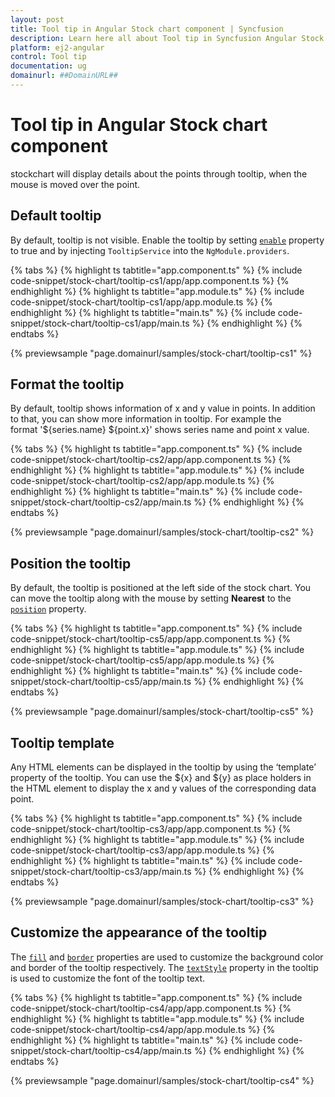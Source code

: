 ```yaml
---
layout: post
title: Tool tip in Angular Stock chart component | Syncfusion
description: Learn here all about Tool tip in Syncfusion Angular Stock chart component of Syncfusion Essential JS 2 and more.
platform: ej2-angular
control: Tool tip 
documentation: ug
domainurl: ##DomainURL##
---
```


# Tool tip in Angular Stock chart component

<!-- markdownlint-disable MD036 -->

stockchart will display details about the points through tooltip, when the mouse is moved over the point.

## Default tooltip

By default, tooltip is not visible. Enable the tooltip by setting [`enable`](https://ej2.syncfusion.com/angular/documentation/api/chart/tooltipSettingsModel/) property to true and by injecting `TooltipService` into the `NgModule.providers`.

{% tabs %}
{% highlight ts tabtitle="app.component.ts" %}
{% include code-snippet/stock-chart/tooltip-cs1/app/app.component.ts %}
{% endhighlight %}
{% highlight ts tabtitle="app.module.ts" %}
{% include code-snippet/stock-chart/tooltip-cs1/app/app.module.ts %}
{% endhighlight %}
{% highlight ts tabtitle="main.ts" %}
{% include code-snippet/stock-chart/tooltip-cs1/app/main.ts %}
{% endhighlight %}
{% endtabs %}
  
{% previewsample "page.domainurl/samples/stock-chart/tooltip-cs1" %}

<!-- markdownlint-disable MD013 -->

## Format the tooltip

<!-- markdownlint-disable MD013 -->

By default, tooltip shows information of x and y value in points. In addition to that, you can show more information in tooltip. For example the format '${series.name} ${point.x}' shows series name and point x value.

{% tabs %}
{% highlight ts tabtitle="app.component.ts" %}
{% include code-snippet/stock-chart/tooltip-cs2/app/app.component.ts %}
{% endhighlight %}
{% highlight ts tabtitle="app.module.ts" %}
{% include code-snippet/stock-chart/tooltip-cs2/app/app.module.ts %}
{% endhighlight %}
{% highlight ts tabtitle="main.ts" %}
{% include code-snippet/stock-chart/tooltip-cs2/app/main.ts %}
{% endhighlight %}
{% endtabs %}
  
{% previewsample "page.domainurl/samples/stock-chart/tooltip-cs2" %}

<!-- markdownlint-disable MD013 -->

## Position the tooltip

By default, the tooltip is positioned at the left side of the stock chart. You can move the tooltip along with the mouse by setting **Nearest** to the [`position`](https://ej2.syncfusion.com/angular/documentation/api/stock-chart/stockTooltipSettingsModel/#position) property.

{% tabs %}
{% highlight ts tabtitle="app.component.ts" %}
{% include code-snippet/stock-chart/tooltip-cs5/app/app.component.ts %}
{% endhighlight %}
{% highlight ts tabtitle="app.module.ts" %}
{% include code-snippet/stock-chart/tooltip-cs5/app/app.module.ts %}
{% endhighlight %}
{% highlight ts tabtitle="main.ts" %}
{% include code-snippet/stock-chart/tooltip-cs5/app/main.ts %}
{% endhighlight %}
{% endtabs %}
  
{% previewsample "page.domainurl/samples/stock-chart/tooltip-cs5" %}

## Tooltip template

Any HTML elements can be displayed in the tooltip by using the ‘template’ property of the tooltip. You can use the ${x} and ${y} as place holders in the HTML element to display the x and y values of the corresponding data point.

{% tabs %}
{% highlight ts tabtitle="app.component.ts" %}
{% include code-snippet/stock-chart/tooltip-cs3/app/app.component.ts %}
{% endhighlight %}
{% highlight ts tabtitle="app.module.ts" %}
{% include code-snippet/stock-chart/tooltip-cs3/app/app.module.ts %}
{% endhighlight %}
{% highlight ts tabtitle="main.ts" %}
{% include code-snippet/stock-chart/tooltip-cs3/app/main.ts %}
{% endhighlight %}
{% endtabs %}
  
{% previewsample "page.domainurl/samples/stock-chart/tooltip-cs3" %}

## Customize the appearance of the tooltip

The [`fill`](https://ej2.syncfusion.com/angular/documentation/api/chart/tooltipSettingsModel/#fill) and [`border`](https://ej2.syncfusion.com/angular/documentation/api/chart/tooltipSettingsModel/#border) properties are used to customize the background color and border of the tooltip respectively. The [`textStyle`](https://ej2.syncfusion.com/angular/documentation/api/chart/tooltipSettingsModel/#textstyle) property in the tooltip is used to customize the font of the tooltip text.

{% tabs %}
{% highlight ts tabtitle="app.component.ts" %}
{% include code-snippet/stock-chart/tooltip-cs4/app/app.component.ts %}
{% endhighlight %}
{% highlight ts tabtitle="app.module.ts" %}
{% include code-snippet/stock-chart/tooltip-cs4/app/app.module.ts %}
{% endhighlight %}
{% highlight ts tabtitle="main.ts" %}
{% include code-snippet/stock-chart/tooltip-cs4/app/main.ts %}
{% endhighlight %}
{% endtabs %}
  
{% previewsample "page.domainurl/samples/stock-chart/tooltip-cs4" %}
